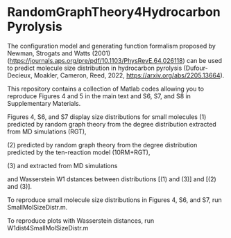 # RandomGraphTheory4HydrocarbonPyrolysis
The configuration model and generating function formalism proposed by Newman, Strogats and Watts (2001) 
(https://journals.aps.org/pre/pdf/10.1103/PhysRevE.64.026118)
can be used to predict molecule size distribution in hydrocarbon pyrolysis 
(Dufour-Decieux, Moakler, Cameron, Reed, 2022, https://arxiv.org/abs/2205.13664).

This repository contains a collection of Matlab codes allowing you to reproduce Figures 4 and 5 in the main text and S6, S7, and S8 in Supplementary Materials.

Figures 4, S6, and S7 display size distributions for small molecules 
(1) predicted by random graph theory from the degree distribution extracted from MD simulations (RGT), 

(2) predicted by random graph theory from the degree distribution predicted by the ten-reaction model (10RM+RGT),

(3) and extracted from MD simulations

and Wasserstein W1 dstances between distributions [(1) and (3)] and [(2) and (3)].

To reproduce small molecule size distributions in Figures 4, S6, and S7, run SmallMolSizeDistr.m. 

To reproduce plots with Wasserstein distances, run W1dist4SmallMolSizeDistr.m
